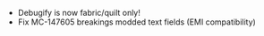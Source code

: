 - Debugify is now fabric/quilt only!
- Fix MC-147605 breakings modded text fields (EMI compatibility)
